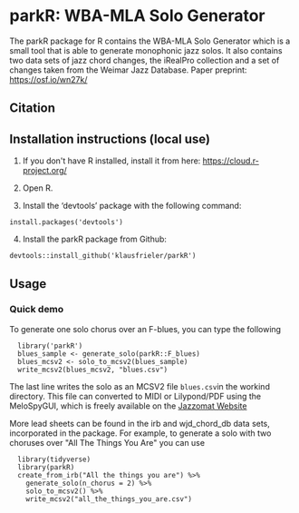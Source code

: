 # parkR: WBA-MLA Solo Generator


The parkR package for R contains the WBA-MLA Solo Generator which is a small tool that is able to generate monophonic jazz solos. It also contains two data sets of jazz chord changes, the iRealPro collection and a set of changes taken from the Weimar Jazz Database. Paper preprint: https://osf.io/wn27k/

## Citation


## Installation instructions (local use)

1. If you don't have R installed, install it from here: https://cloud.r-project.org/

2. Open R.

3. Install the ‘devtools’ package with the following command:

`install.packages('devtools')`

4. Install the parkR package from Github:

`devtools::install_github('klausfrieler/parkR')`

## Usage

### Quick demo 

To generate one solo chorus over an F-blues, you can type the following

```
  library('parkR')
  blues_sample <- generate_solo(parkR::F_blues) 
  blues_mcsv2 <- solo_to_mcsv2(blues_sample)  
  write_mcsv2(blues_mcsv2, "blues.csv")
```
The last line writes the solo as an MCSV2 file `blues.csv`in the workind directory. This file 
can converted to MIDI or Lilypond/PDF using the MeloSpyGUI, which
is freely available on the [Jazzomat Website](https://jazzomat.hfm-weimar.de/download/download.html)

More lead sheets can be found in the irb and wjd_chord_db data sets, incorporated in the package. For example, to generate a solo with two choruses over "All The Things You Are" you can use

```
  library(tidyverse)
  library(parkR)
  create_from_irb("All the things you are") %>% 
    generate_solo(n_chorus = 2) %>% 
    solo_to_mcsv2() %>%  
    write_mcsv2("all_the_things_you_are.csv")
```
